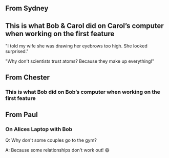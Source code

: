 ## From Sydney
## This is what Bob & Carol did on Carol’s computer when working on the first feature
"I told my wife she was drawing her eyebrows too high. She looked surprised."

"Why don't scientists trust atoms? Because they make up everything!"

## From Chester
### This is what Bob did on Bob’s computer when working on the first feature

## From Paul
### On Alices Laptop with Bob
Q: Why don't some couples go to the gym?

A: Because some relationships don't work out! 😄
